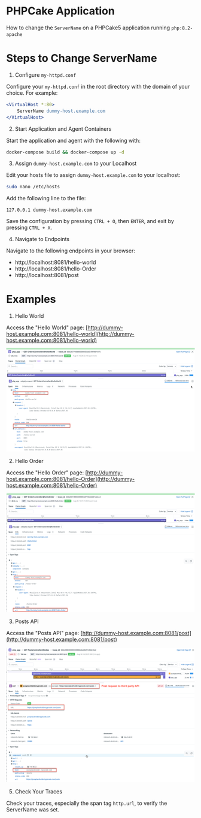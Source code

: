 # PHPCake Application

How to change the `ServerName` on a PHPCake5 application running `php:8.2-apache`

# Steps to Change ServerName

1. Configure `my-httpd.conf`

Configure your `my-httpd.conf` in the root directory with the domain of your choice. For example:

```apache
<VirtualHost *:80>
    ServerName dummy-host.example.com
</VirtualHost>
```

2. Start Application and Agent Containers

Start the application and agent with the following with:

```sh
docker-compose build && docker-compose up -d
```

3. Assign `dummy-host.example.com` to your Localhost

Edit your hosts file to assign `dummy-host.example.com` to your localhost:

```sh
sudo nano /etc/hosts
```

Add the following line to the file:

```plaintext
127.0.0.1 dummy-host.example.com
```

Save the configuration by pressing `CTRL + O`, then `ENTER`, and exit by pressing `CTRL + X`.

4. Navigate to Endpoints

Navigate to the following endpoints in your browser:

-   http://localhost:8081/hello-world
-   http://localhost:8081/hello-Order
-   http://localhost:8081/post

# Examples

1. Hello World

Access the "Hello World" page:
[http://dummy-host.example.com:8081/hello-world](http://dummy-host.example.com:8081/hello-world)

![Hello World](./images/helloWorld.png)

2. Hello Order

Access the "Hello Order" page:
[http://dummy-host.example.com:8081/hello-Order](http://dummy-host.example.com:8081/hello-Order)

![Hello Order](./images/HelloOrder.png)

3. Posts API

Access the "Posts API" page:
[http://dummy-host.example.com:8081/post](http://dummy-host.example.com:8081/post)

![Posts API](./images/post.png)

5. Check Your Traces

Check your traces, especially the span tag `http.url`, to verify the ServerName was set.
